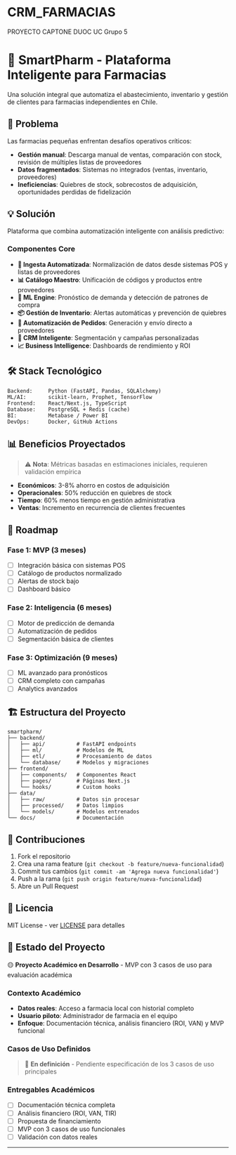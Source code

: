 # CRM_FARMACIAS
PROYECTO CAPTONE DUOC UC Grupo 5
# 🏥 SmartPharm - Plataforma Inteligente para Farmacias

Una solución integral que automatiza el abastecimiento, inventario y gestión de clientes para farmacias independientes en Chile.

## 🎯 Problema

Las farmacias pequeñas enfrentan desafíos operativos críticos:
- **Gestión manual**: Descarga manual de ventas, comparación con stock, revisión de múltiples listas de proveedores
- **Datos fragmentados**: Sistemas no integrados (ventas, inventario, proveedores)
- **Ineficiencias**: Quiebres de stock, sobrecostos de adquisición, oportunidades perdidas de fidelización

## 💡 Solución

Plataforma que combina automatización inteligente con análisis predictivo:

### Componentes Core
- **🔄 Ingesta Automatizada**: Normalización de datos desde sistemas POS y listas de proveedores
- **📊 Catálogo Maestro**: Unificación de códigos y productos entre proveedores
- **🤖 ML Engine**: Pronóstico de demanda y detección de patrones de compra
- **📦 Gestión de Inventario**: Alertas automáticas y prevención de quiebres
- **🛒 Automatización de Pedidos**: Generación y envío directo a proveedores
- **👥 CRM Inteligente**: Segmentación y campañas personalizadas
- **📈 Business Intelligence**: Dashboards de rendimiento y ROI

## 🛠️ Stack Tecnológico

```
Backend:     Python (FastAPI, Pandas, SQLAlchemy)
ML/AI:       scikit-learn, Prophet, TensorFlow
Frontend:    React/Next.js, TypeScript
Database:    PostgreSQL + Redis (cache)
BI:          Metabase / Power BI
DevOps:      Docker, GitHub Actions
```

## 📊 Beneficios Proyectados

> ⚠️ **Nota**: Métricas basadas en estimaciones iniciales, requieren validación empírica

- **Económicos**: 3-8% ahorro en costos de adquisición
- **Operacionales**: 50% reducción en quiebres de stock
- **Tiempo**: 60% menos tiempo en gestión administrativa
- **Ventas**: Incremento en recurrencia de clientes frecuentes

## 🚀 Roadmap

### Fase 1: MVP (3 meses)
- [ ] Integración básica con sistemas POS
- [ ] Catálogo de productos normalizado
- [ ] Alertas de stock bajo
- [ ] Dashboard básico

### Fase 2: Inteligencia (6 meses)
- [ ] Motor de predicción de demanda
- [ ] Automatización de pedidos
- [ ] Segmentación básica de clientes

### Fase 3: Optimización (9 meses)
- [ ] ML avanzado para pronósticos
- [ ] CRM completo con campañas
- [ ] Analytics avanzados

## 🏗️ Estructura del Proyecto

```
smartpharm/
├── backend/
│   ├── api/          # FastAPI endpoints
│   ├── ml/           # Modelos de ML
│   ├── etl/          # Procesamiento de datos
│   └── database/     # Modelos y migraciones
├── frontend/
│   ├── components/   # Componentes React
│   ├── pages/        # Páginas Next.js
│   └── hooks/        # Custom hooks
├── data/
│   ├── raw/          # Datos sin procesar
│   ├── processed/    # Datos limpios
│   └── models/       # Modelos entrenados
└── docs/             # Documentación
```

## 🤝 Contribuciones

1. Fork el repositorio
2. Crea una rama feature (`git checkout -b feature/nueva-funcionalidad`)
3. Commit tus cambios (`git commit -am 'Agrega nueva funcionalidad'`)
4. Push a la rama (`git push origin feature/nueva-funcionalidad`)
5. Abre un Pull Request

## 📄 Licencia

MIT License - ver [LICENSE](LICENSE) para detalles

## 🎯 Estado del Proyecto

🟡 **Proyecto Académico en Desarrollo** - MVP con 3 casos de uso para evaluación académica

### Contexto Académico
- **Datos reales**: Acceso a farmacia local con historial completo
- **Usuario piloto**: Administrador de farmacia en el equipo
- **Enfoque**: Documentación técnica, análisis financiero (ROI, VAN) y MVP funcional

### Casos de Uso Definidos
> 🚧 **En definición** - Pendiente especificación de los 3 casos de uso principales

### Entregables Académicos
- [ ] Documentación técnica completa
- [ ] Análisis financiero (ROI, VAN, TIR)
- [ ] Propuesta de financiamiento
- [ ] MVP con 3 casos de uso funcionales
- [ ] Validación con datos reales

---

